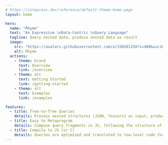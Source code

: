 ```yaml
---
# https://vitepress.dev/reference/default-theme-home-page
layout: home

hero:
  name: "Rhyme"
  text: "An Expressive \nData-Centric \nQuery Language"
  tagline: Query nested data, produce nested data as result
  image: 
    src: "https://avatars.githubusercontent.com/u/150201258?s=400&u=c165a8a5fc98d1ddc149652fcdb818e4222f3094&v=4"
    alt: Rhyme
  actions:
    - theme: brand
      text: Overview
      link: /overview
    - theme: alt
      text: Getting Started
      link: /getting-started
    - theme: alt
      text: Examples
      link: /examples

features:
  - title: Tree-to-Tree Queries
    details: Process nested structures (JSON, Tensors) as input, produce nested structures as result.
  - title: Easy to Metaprogram
    details: Compose query fragments in JS, following the structure of the input or output.
  - title: Compile to JS (or C)
    details: Queries are optimized and translated to low-level code for maximum performance.
---
```


